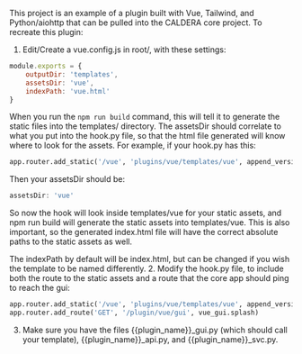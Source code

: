 This project is an example of a plugin built with Vue, Tailwind, and Python/aiohttp that can be pulled into the CALDERA
core project. To recreate this plugin:

1. Edit/Create a vue.config.js in root/, with these settings:
```js
module.exports = {
    outputDir: 'templates',
    assetsDir: 'vue',
    indexPath: 'vue.html'
}
```
When you run the ```npm run build``` command, this will tell it to generate the static files into the templates/ directory.
The assetsDir should correlate to what you put into the hook.py file, so that the html file generated will know where to look for the assets.
For example, if your hook.py has this:
```python
app.router.add_static('/vue', 'plugins/vue/templates/vue', append_version=True)
```
Then your assetsDir should be:
```js
assetsDir: 'vue'
```
So now the hook will look inside templates/vue for your static assets, and npm run build will generate the static assets into templates/vue.
This is also important, so the generated index.html file will have the correct absolute paths to the static assets as well. 

The indexPath by default will be index.html, but can be changed if you wish the template to be named differently.
2. Modify the hook.py file, to include both the route to the static assets and a route that the core app should ping to reach the gui:
```python
app.router.add_static('/vue', 'plugins/vue/templates/vue', append_version=True)
app.router.add_route('GET', '/plugin/vue/gui', vue_gui.splash)
```
3. Make sure you have the files {{plugin_name}}_gui.py (which should call your template), {{plugin_name}}_api.py, and {{plugin_name}}_svc.py. 
